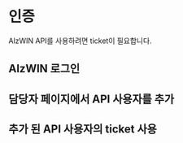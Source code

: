 # 인증

AlzWIN API를 사용하려면 ticket이 필요합니다.

## AlzWIN 로그인

## 담당자 페이지에서 API 사용자를 추가

## 추가 된 API 사용자의 ticket 사용
